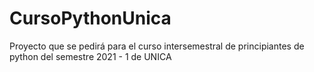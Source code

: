 # CursoPythonUnica
Proyecto que se pedirá para el curso intersemestral de principiantes de python del semestre 2021 - 1 de UNICA
